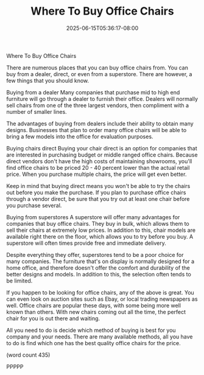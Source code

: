 ﻿---
title: "Where To Buy Office Chairs"
date: 2025-06-15T05:36:17-08:00
description: "Office Chairs Tips for Web Success"
featured_image: "/images/Office Chairs.jpg"
tags: ["Office Chairs"]
---

Where To Buy Office Chairs

There are numerous places that you can buy office
chairs from.  You can buy from a dealer, direct, 
or even from a superstore.  There are however, a
few things that you should know.

Buying from a dealer
Many companies that purchase mid to high end 
furniture will go through a dealer to furnish
their office.  Dealers will normally sell chairs
from one of the three largest vendors, then 
compliment with a number of smaller lines.

The advantages of buying from dealers include their
ability to obtain many designs.  Businesses that
plan to order many office chairs will be able to
bring a few models into the office for evaluation
purposes.

Buying chairs direct
Buying your chair direct is an option for companies
that are interested in purchasing budget or middle
ranged office chairs.  Because direct vendors don't
have the high costs of maintaining showrooms, you'll
find office chairs to be priced 20 - 40 percent 
lower than the actual retail price.  When you 
purchase multiple chairs, the price will get even
better.

Keep in mind that buying direct means you won't be
able to try the chairs out before you make the
purchase.  If you plan to purchase office chairs 
through a vendor direct, be sure that you try out
at least one chair before you purchase several.  

Buying from superstores
A superstore will offer many advantages for companies
that buy office chairs.  They buy in bulk, which
allows them to sell their chairs at extremely low
prices.  In addition to this, chair models are 
available right there on the floor, which allows you
to try before you buy.  A superstore will often times
provide free and immediate delivery.

Despite everything they offer, superstores tend to
be a poor choice for many companies.  The furniture
that's on display is normally designed for a home 
office, and therefore doesn't offer the comfort and
durability of the better designs and models.  In
addition to this, the selection often tends to be
limited.

If you happen to be looking for office chairs, any
of the above is great.  You can even look on auction
sites such as Ebay, or local trading newspapers as 
well.  Office chairs are popular these days, with 
some being more well known than others.  With new
chairs coming out all the time, the perfect chair 
for you is out there and waiting.

All you need to do is decide which method of buying
is best for you company and your needs.  There are 
many available methods, all you have to do is find
which one has the best quality office chairs for
the price.

(word count 435)

PPPPP
